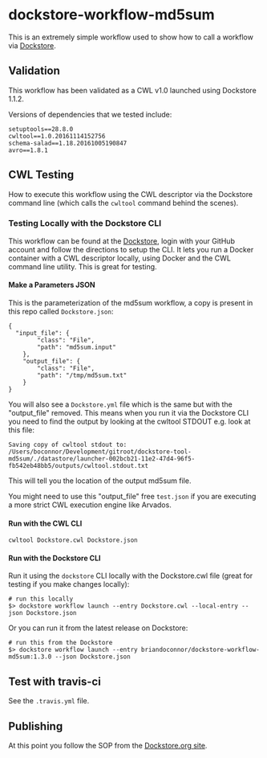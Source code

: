 # dockstore-workflow-md5sum

This is an extremely simple workflow used to show how to call a workflow via [Dockstore](http://dockstore.org).

## Validation

This workflow has been validated as a CWL v1.0 launched using Dockstore 1.1.2.

Versions of dependencies that we tested include:
```
setuptools==28.8.0
cwltool==1.0.20161114152756
schema-salad==1.18.20161005190847
avro==1.8.1
```

## CWL Testing

How to execute this workflow using the CWL descriptor via the Dockstore command line (which calls the `cwltool` command behind the scenes).

### Testing Locally with the Dockstore CLI

This workflow can be found at the [Dockstore](https://dockstore.org), login with your GitHub account and follow the
directions to setup the CLI.  It lets you run a Docker container with a CWL descriptor locally, using Docker and the CWL command line utility.  This is great for testing.

#### Make a Parameters JSON

This is the parameterization of the md5sum workflow, a copy is present in this repo called `Dockstore.json`:

```
{
  "input_file": {
        "class": "File",
        "path": "md5sum.input"
    },
    "output_file": {
        "class": "File",
        "path": "/tmp/md5sum.txt"
    }
}
```

You will also see a `Dockstore.yml` file which is the same but with the "output_file" removed. This means when you run it via the Dockstore CLI you need to find the output by looking at the cwltool STDOUT e.g. look at this file:

    Saving copy of cwltool stdout to: /Users/boconnor/Development/gitroot/dockstore-tool-md5sum/./datastore/launcher-002bcb21-11e2-47d4-96f5-fb542eb48bb5/outputs/cwltool.stdout.txt

This will tell you the location of the output md5sum file.

You might need to use this "output_file" free `test.json` if you are executing a more strict CWL execution engine like Arvados.

#### Run with the CWL CLI

    cwltool Dockstore.cwl Dockstore.json

#### Run with the Dockstore CLI

Run it using the `dockstore` CLI locally with the Dockstore.cwl file (great for testing if you make changes locally):

```
# run this locally
$> dockstore workflow launch --entry Dockstore.cwl --local-entry --json Dockstore.json
```

Or you can run it from the latest release on Dockstore:

```
# run this from the Dockstore
$> dockstore workflow launch --entry briandoconnor/dockstore-workflow-md5sum:1.3.0 --json Dockstore.json
```

## Test with travis-ci

See the `.travis.yml` file.

## Publishing

At this point you follow the SOP from the [Dockstore.org site](https://dockstore.org/docs).

